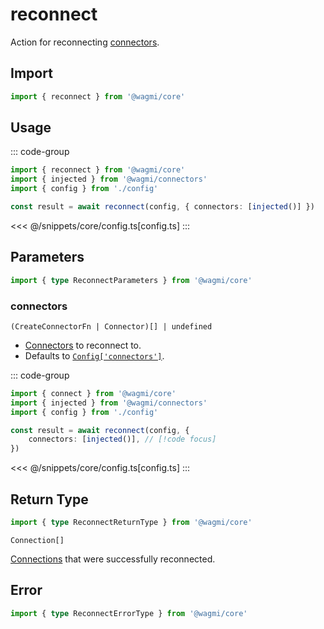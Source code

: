 <script setup>
const packageName = '@wagmi/core'
const actionName = 'reconnect'
const typeName = 'Reconnect'
</script>

# reconnect

Action for reconnecting [connectors](/core/api/connectors).

## Import

```ts
import { reconnect } from '@wagmi/core'
```

## Usage

::: code-group
```ts [index.ts]
import { reconnect } from '@wagmi/core'
import { injected } from '@wagmi/connectors'
import { config } from './config'

const result = await reconnect(config, { connectors: [injected()] })
```
<<< @/snippets/core/config.ts[config.ts]
:::

## Parameters

```ts
import { type ReconnectParameters } from '@wagmi/core'
```

### connectors

`(CreateConnectorFn | Connector)[] | undefined`

- [Connectors](/core/api/connectors) to reconnect to.
- Defaults to [`Config['connectors']`](/core/createConfig#connectors).

::: code-group
```ts [index.ts]
import { connect } from '@wagmi/core'
import { injected } from '@wagmi/connectors'
import { config } from './config'

const result = await reconnect(config, {
    connectors: [injected()], // [!code focus]
})
```
<<< @/snippets/core/config.ts[config.ts]
:::

## Return Type

```ts
import { type ReconnectReturnType } from '@wagmi/core'
```

`Connection[]`

[Connections](/core/createConfig#connection) that were successfully reconnected.

## Error

```ts
import { type ReconnectErrorType } from '@wagmi/core'
```

<!--@include: @shared/mutation-imports.md-->
